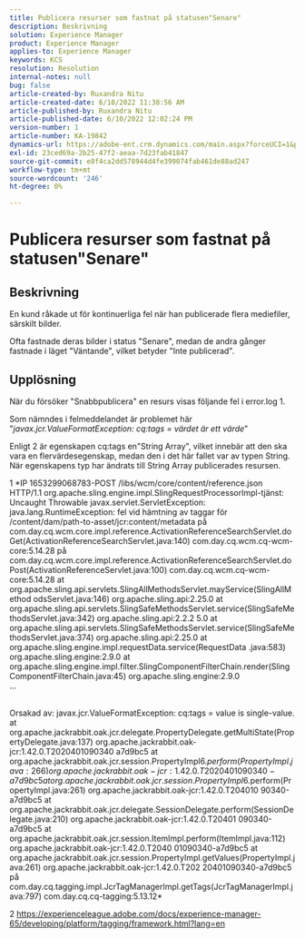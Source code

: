 ```yaml
---
title: Publicera resurser som fastnat på statusen"Senare"
description: Beskrivning
solution: Experience Manager
product: Experience Manager
applies-to: Experience Manager
keywords: KCS
resolution: Resolution
internal-notes: null
bug: false
article-created-by: Ruxandra Nitu
article-created-date: 6/10/2022 11:38:56 AM
article-published-by: Ruxandra Nitu
article-published-date: 6/10/2022 12:02:24 PM
version-number: 1
article-number: KA-19842
dynamics-url: https://adobe-ent.crm.dynamics.com/main.aspx?forceUCI=1&pagetype=entityrecord&etn=knowledgearticle&id=077ca5e4-b1e8-ec11-bb3c-000d3a3b17fa
exl-id: 23ced69a-2b25-47f2-aeaa-7d23fab41847
source-git-commit: e8f4ca2dd578944d4fe399074fab461de88ad247
workflow-type: tm+mt
source-wordcount: '246'
ht-degree: 0%

---
```


# Publicera resurser som fastnat på statusen&quot;Senare&quot;

## Beskrivning


En kund råkade ut för kontinuerliga fel när han publicerade flera mediefiler, särskilt bilder.

Ofta fastnade deras bilder i status &quot;Senare&quot;, medan de andra gånger fastnade i läget &quot;Väntande&quot;, vilket betyder &quot;Inte publicerad&quot;.




## Upplösning


När du försöker &quot;Snabbpublicera&quot; en resurs visas följande fel i error.log 1.

Som nämndes i felmeddelandet är problemet här &quot;*javax.jcr.ValueFormatException: cq:tags = värdet är ett värde*&quot;

Enligt 2 är egenskapen cq:tags en&quot;String Array&quot;, vilket innebär att den ska vara en flervärdesegenskap, medan den i det här fallet var av typen String.
När egenskapens typ har ändrats till String Array publicerades resursen.







1 *IP 1653299068783-POST /libs/wcm/core/content/reference.json HTTP/1.1 org.apache.sling.engine.impl.SlingRequestProcessorImpl-tjänst: Uncaught Throwable javax.servlet.ServletException: java.lang.RuntimeException: fel vid hämtning av taggar för /content/dam/path-to-asset/jcr:content/metadata på com.day.cq.wcm.core.impl.reference.ActivationReferenceSearchServlet.doGet(ActivationReferenceSearchServlet.java:140) com.day.cq.wcm.cq-wcm-core:5.14.28 på com.day.cq.wcm.core.impl.reference.ActivationReferenceSearchServlet.doPost(ActivationReferenceServlet.java:100) com.day.cq.wcm.cq-wcm-core:5.14.28 at org.apache.sling.api.servlets.SlingAllMethodsServlet.mayService(SlingAllMethod odsServlet.java:146) org.apache.sling.api:2.25.0 at org.apache.sling.api.servlets.SlingSafeMethodsServlet.service(SlingSafeMethodsServlet.java:342) org.apache.sling.api:2.2.2 5.0 at org.apache.sling.api.servlets.SlingSafeMethodsServlet.service(SlingSafeMethodsServlet.java:374) org.apache.sling.api:2.25.0 at org.apache.sling.engine.impl.requestData.service(RequestData .java:583) org.apache.sling.engine:2.9.0 at org.apache.sling.engine.impl.filter.SlingComponentFilterChain.render(SlingComponentFilterChain.java:45) org.apache.sling.engine:2.9.0
<br>...

<br>Orsakad av: javax.jcr.ValueFormatException: cq:tags = value is single-value. at org.apache.jackrabbit.oak.jcr.delegate.PropertyDelegate.getMultiState(PropertyDelegate.java:137) org.apache.jackrabbit.oak-jcr:1.42.0.T2020401090340 a7d9bc5 at org.apache.jackrabbit.oak.jcr.session.PropertyImpl$6.perform(PropertyImpl.java:266) org.apache.jackrabbit.oak-jcr:1.42.0.T20204010903 40-a7d9bc5 at org.apache.jackrabbit.oak.jcr.session.PropertyImpl$6.perform(PropertyImpl.java:261) org.apache.jackrabbit.oak-jcr:1.42.0.T204010 90340-a7d9bc5 at org.apache.jackrabbit.oak.jcr.delegate.SessionDelegate.perform(SessionDelegate.java:210) org.apache.jackrabbit.oak-jcr:1.42.0.T20401 090340-a7d9bc5 at org.apache.jackrabbit.oak.jcr.session.ItemImpl.perform(ItemImpl.java:112) org.apache.jackrabbit.oak-jcr:1.42.0.T2040 01090340-a7d9bc5 at org.apache.jackrabbit.oak.jcr.session.PropertyImpl.getValues(PropertyImpl.java:261) org.apache.jackrabbit.oak-jcr:1.42.0.T202 20401090340-a7d9bc5 på com.day.cq.tagging.impl.JcrTagManagerImpl.getTags(JcrTagManagerImpl.java:797) com.day.cq.cq-tagging:5.13.12*

2 https://experienceleague.adobe.com/docs/experience-manager-65/developing/platform/tagging/framework.html?lang=en
